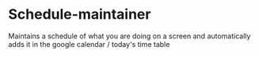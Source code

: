 # Schedule-maintainer
Maintains a schedule of what you are doing on a screen and automatically adds it in the google calendar / today's time table
